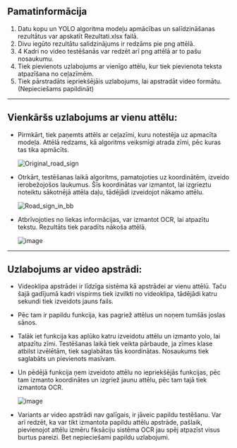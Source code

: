 Pamatinformācija
-
1) Datu kopu un YOLO algoritma modeļu apmācības un salīdzināšanas rezultātus var apskatīt Rezultati.xlsx failā.
2) Divu iegūto rezultātu salidzinājums ir redzāms pie png attēlā.
3) 4 Kadri no video testēšanās var redzēt arī png attēlā ar to pašu nosaukumu.
4) Tiek pievienots uzlabojums ar vienīgo attēlu, kur tiek pievienota teksta atpazīšana no ceļazīmēm.
5) Tiek pārstradāts iepriekšējāis uzlabojums, lai apstradāt video formātu. (Nepieciešams papildināt)

---
Vienkāršs uzlabojums ar vienu attēlu:
-
- Pirmkārt, tiek paņemts attēls ar ceļazīmi, kuru notestēja uz apmacīta modeļa. Attēlā redzams, kā algoritms veiksmīgi atrada zīmi, pēc kuras tas tika apmācīts.

  ![Original_road_sign](https://github.com/user-attachments/assets/3a35383d-8c96-4b74-a1af-bb976abca4aa)
- Otrkārt, testēšanas laikā algoritms, pamatojoties uz koordinātēm, izveido ierobežojošos laukumus. Šīs koordinātas var izmantot, lai izgrieztu noteiktu sākotnējā attēla daļu, tādējādi izveidojot nākamo attēlu.
  
  ![Road_sign_in_bb](https://github.com/user-attachments/assets/8a5d8e48-4bcd-4c75-9aa7-9100446dbf5b)
- Atbrīvojoties no liekas informācijas, var izmantot OCR, lai atpazītu tekstu. Rezultāts tiek paradīts nākoša attēlā.

  ![image](https://github.com/user-attachments/assets/3b6388ad-a6c2-4a5d-b904-59e7c7f5cf88)

---
Uzlabojums ar video apstrādi:
- 
- Videoklipa apstrādei ir līdzīga sistēma kā apstrādei ar vienu attēlū. Taču šajā gadījumā kadri vispirms tiek izvilkti no videoklipa, tādējādi katru sekundi tiek izveidots jauns fails.
- Pēc tam ir papildu funkcija, kas pagriež attēlus un noņem tumšās joslas sānos.
- Talāk iet funkcija kas aplūko katru izveidotu attēlu un izmanto yolo, lai atpazītu zīmi. Testēšanas laikā tiek veikta pārbaude, ja zīmes klase atbilst izvēlētām, tiek saglabātas tās koordinātas. Nosaukums tiek saglabāts un pievienots masīvam. 
- Un pēdējā funkcija ņem izveidoto attēlu no iepriekšējās funkcijas, pēc tam izmanto koordinātes un izgriež jaunu attēlu, pēc tam tajā tiek izmantota OCR.

  ![image](https://github.com/user-attachments/assets/f968ec0a-35a1-4b11-8cff-bb05bd04e961)

- Variants ar video apstrādi nav galīgais, ir jāveic papildu testēšanu. Var arī redzēt, ka var tikt izmantota papildu attēlu apstrāde, pašlaik, pievienojot attēlu izmēru fiksāciju sistēma OCR jau spēj atpazīst visus burtus pareizi. Bet nepieciešami papildu uzlabojumi.
